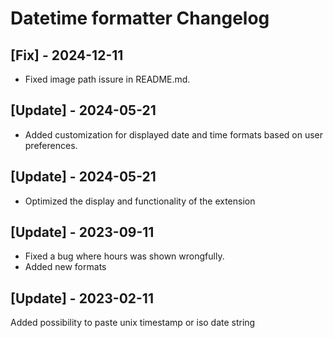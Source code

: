 # Datetime formatter Changelog

## [Fix] - 2024-12-11
- Fixed image path issure in README.md.

## [Update] - 2024-05-21

- Added customization for displayed date and time formats based on user preferences.

## [Update] - 2024-05-21

- Optimized the display and functionality of the extension

## [Update] - 2023-09-11

- Fixed a bug where hours was shown wrongfully.
- Added new formats

## [Update] - 2023-02-11

Added possibility to paste unix timestamp or iso date string
